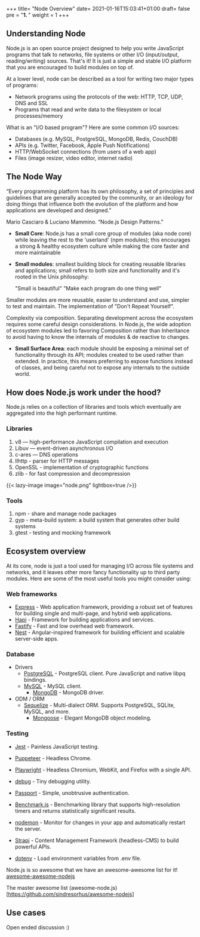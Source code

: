 +++
title= "Node Overview"
date= 2021-01-16T15:03:41+01:00
draft= false
pre = "<b>1. </b>"
weight = 1 
+++

## Understanding Node

Node.js is an open source project designed to help you write JavaScript programs that talk to networks, file systems or other I/O (input/output, reading/writing) sources. That's it! It is just a simple and stable I/O platform that you are encouraged to build modules on top of.

At a lower level, node can be described as a tool for writing two major types of programs:

- Network programs using the protocols of the web: HTTP, TCP, UDP, DNS and SSL
- Programs that read and write data to the filesystem or local processes/memory

What is an "I/O based program"? Here are some common I/O sources:

- Databases (e.g. MySQL, PostgreSQL, MongoDB, Redis, CouchDB)
- APIs (e.g. Twitter, Facebook, Apple Push Notifications)
- HTTP/WebSocket connections (from users of a web app)
- Files (image resizer, video editor, internet radio)

## The Node Way

“Every programming platform has its own philosophy, a set of principles and guidelines that are generally accepted by the community, or an ideology for doing things that influence both the evolution of the platform and how applications are developed and designed.”

Mario Casciaro & Luciano Mammino. “Node.js Design Patterns.”

- **Small Core**: Node.js has a small core group of modules (aka node core) while leaving the rest to the 'userland' (npm modules); this encourages a strong & healthy ecosystem culture while making the core faster and more maintainable

- **Small modules**: smallest building block for creating reusable libraries and applications; small refers to both size and functionality and it's rooted in the Unix philosophy:

  "Small is beautiful"
  "Make each program do one thing well"

Smaller modules are more reusable, easier to understand and use, simpler to test and maintain. The implementation of "Don't Repeat Yourself".

Complexity via composition. Separating development across the ecosystem requires some careful design considerations. In Node.js, the wide adoption of ecosystem modules led to favoring Composition rather than Inheritance to avoid having to know the internals of modules & de reactive to changes.

- **Small Surface Area**: each module should be exposing a minimal set of functionality through its API; modules created to be used rather than extended. In practice, this means preferring to expose functions instead of classes, and being careful not to expose any internals to the outside world.

## How does Node.js work under the hood?

Node.js relies on a collection of libraries and tools which eventually are aggregated into the high performant runtime.

### Libraries

1. v8 — high-performance JavaScript compilation and execution
1. Libuv — event-driven asynchronous I/O
1. c-ares — DNS operations
1. llhttp - parser for HTTP messages
1. OpenSSL - implementation of cryptographic functions
1. zlib - for fast compression and decompression

{{< lazy-image image="node.png" lightbox=true />}}

### Tools

1. npm - share and manage node packages
1. gyp - meta-build system: a build system that generates other build systems
1. gtest - testing and mocking framework

## Ecosystem overview

At its core, node is just a tool used for managing I/O across file systems and networks, and it leaves other more fancy functionality up to third party modules. Here are some of the most useful tools you might consider using:

### Web frameworks

- [Express](https://github.com/expressjs/express) - Web application framework, providing a robust set of features for building single and multi-page, and hybrid web applications.
- [Hapi](https://github.com/hapijs/hapi) - Framework for building applications and services.
- [Fastify](https://github.com/fastify/fastify) - Fast and low overhead web framework.
- [Nest](https://github.com/nestjs/nest) - Angular-inspired framework for building efficient and scalable server-side apps.

### Database

- Drivers
  - [PostgreSQL](https://github.com/brianc/node-postgres) - PostgreSQL client. Pure JavaScript and native libpq bindings.
  - [MySQL](https://github.com/mysqljs/mysql) - MySQL client.
    - [MongoDB](https://github.com/mongodb/node-mongodb-native) - MongoDB driver.
- ODM / ORM
  - [Sequelize](https://github.com/sequelize/sequelize) - Multi-dialect ORM. Supports PostgreSQL, SQLite, MySQL, and more.
    - [Mongoose](https://github.com/Automattic/mongoose) - Elegant MongoDB object modeling.

### Testing

- [Jest](https://github.com/facebook/jest) - Painless JavaScript testing.
- [Puppeteer](https://github.com/GoogleChrome/puppeteer) - Headless Chrome.
- [Playwright](https://github.com/microsoft/playwright) - Headless Chromium, WebKit, and Firefox with a single API.

- [debug](https://github.com/visionmedia/debug) - Tiny debugging utility.
- [Passport](https://github.com/jaredhanson/passport) - Simple, unobtrusive authentication.
- [Benchmark.js](https://github.com/bestiejs/benchmark.js) - Benchmarking library that supports high-resolution timers and returns statistically significant results.
- [nodemon](https://github.com/remy/nodemon) - Monitor for changes in your app and automatically restart the server.
- [Strapi](https://github.com/strapi/strapi) - Content Management Framework (headless-CMS) to build powerful APIs.
- [dotenv](https://github.com/motdotla/dotenv) - Load environment variables from .env file.

Node.js is so awesome that we have an awesome-awesome list for it! [awesome-awesome-nodejs](https://github.com/bnb/awesome-awesome-nodejs)

The master awesome list (awesome-node.js)[https://github.com/sindresorhus/awesome-nodejs]

## Use cases

Open ended discussion :)
